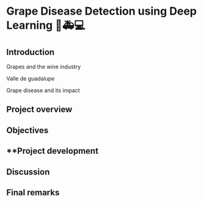 # **Grape Disease Detection using Deep Learning 🍇:ambulance:💻** 

## **Introduction**

Grapes and the wine industry

Valle de guadalupe

Grape disease and its impact

## **Project overview**



## **Objectives**



## **Project development



## **Discussion**



## **Final remarks**
